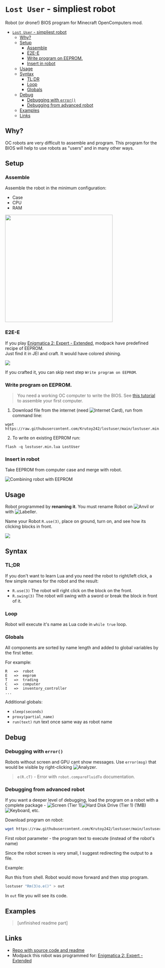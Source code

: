 # `Lost User` - simpliest robot

Robot (or drone!) BIOS program for Minecraft OpenComputers mod.


- [`Lost User` - simpliest robot](#lost-user---simpliest-robot)
  - [Why?](#why)
  - [Setup](#setup)
    - [Assemble](#assemble)
    - [E2E-E](#e2e-e)
    - [Write program on EEPROM.](#write-program-on-eeprom)
    - [Insert in robot](#insert-in-robot)
  - [Usage](#usage)
  - [Syntax](#syntax)
    - [TL;DR](#tldr)
    - [Loop](#loop)
    - [Globals](#globals)
  - [Debug](#debug)
    - [Debugging with `error()`](#debugging-with-error)
    - [Debugging from advanced robot](#debugging-from-advanced-robot)
  - [Examples](#examples)
  - [Links](#links)

## Why?

OC robots are very difficult to assemble and program. This program for the BIOS will help to use robots as "users" and in many other ways.

## Setup

### Assemble

Assemble the robot in the minimum configuration:

- Case
- CPU
- RAM

<img src="https://i.imgur.com/sBP2y0N.png" width="350">

### E2E-E


If you play [Enigmatica 2: Expert - Extended](https://www.curseforge.com/minecraft/modpacks/enigmatica-2-expert-extended), modpack have predefined recipe of EEPROM.  
Just find it in JEI and craft. It would have colored shining.

![](https://i.imgur.com/GuT7Ke6.gif)

If you crafted it, you can skip next step `Write program on EEPROM`.

### Write program on EEPROM.

> You need a working OC computer to write the BIOS. See [this tutorial](https://www.youtube.com/watch?v=KDqXJzacdQQ) to assemble your first computer.

1. Download file from the internet (need ![](https://is.gd/zrPusF 'Internet Card')), run from command line:

```
wget https://raw.githubusercontent.com/Krutoy242/lostuser/main/lostuser.min.lua
```

2. To write on existing EEPROM run:

```
flash -q lostuser.min.lua LostUser
```

### Insert in robot

Take EEPROM from computer case and merge with robot.

![Combining robot with EEPROM](https://i.imgur.com/7AHXvdm.png)

## Usage

Robot programmed by **renaming it**. You must rename Robot on ![](https://is.gd/pYpuM1 'Anvil') or with ![](https://is.gd/VgGaLN 'Labeller').

Name your Robot `R.use(3)`, place on ground, turn on, and see how its clicking blocks in front.

![](https://i.imgur.com/tgsaqxj.gif)


## Syntax

### TL;DR

If you don't want to learn Lua and you need the robot to right/left click, a few simple names for the robot and the result:

- `R.use(3)` The robot will right click on the block on the front.
- `R.swing(3)` The robot will swing with a sword or break the block in front of it.

### Loop

Robot will execute it's name as Lua code in `while true` loop.

### Globals

All components are sorted by name length and added to global variables by the first letter.

For example:
```less
R	=>	robot
E	=>	eeprom
T	=>	trading
C	=>	computer
I	=>	inventory_controller
...
```

Additional globals:

- `sleep(seconds)`
- `proxy(partial_name)`
- `run(text)` run text once same way as robot name


## Debug

### Debugging with `error()`

Robots without screen and GPU cant show messages.
Use `error(msg)` that would be visible by right-clicking ![Analyzer](https://is.gd/EYKTlS 'Analyzer').

> `e(R.cT)` - Error with `robot.compareFluidTo` documentation.

### Debugging from advanced robot

If you want a deeper level of debugging, load the program on a robot with a complete package - ![](https://is.gd/Qc1mye 'Screen (Tier 1)')![](https://is.gd/aCba7k 'Hard Disk Drive (Tier 1) (1MB)')![](https://is.gd/q2uLwP 'Keyboard'), etc.

Download program on robot:

```sh
wget https://raw.githubusercontent.com/Krutoy242/lostuser/main/lostuser.lua
```

First robot parameter - the program text to execute (instead of the robot's name)

Since the robot screen is very small, I suggest redirecting the output to a file.

Example:

Run this from shell. Robot would move forward and then stop program.

```sh
lostuser "Rm(3)o.e()" > out
```

In `out` file you will see its code.

## Examples

> [unfinished readme part]


## Links

- [Repo with source code and readme](https://raw.githubusercontent.com/Krutoy242/lostuser)
- Modpack this robot was programmed for: [Enigmatica 2: Expert - Extended](https://www.curseforge.com/minecraft/modpacks/enigmatica-2-expert-extended)
